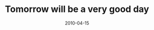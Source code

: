 ---
layout: base.njk
title : 'Tomorrow will be a very good day' 
view_title : 'Tomorrow will be a very good day' 
year : '2010' 
date : '2010-04-15' 
img_file : '/drawing/tomorrowwillbeaverygoodday.png' 
html_file : 'tomorrowwillbeaverygoodday' 
next_html : 'dontworryitsonlyacloud.html' 
year_order : '54' 
permalink : "title/{{html_file}}.html"
---